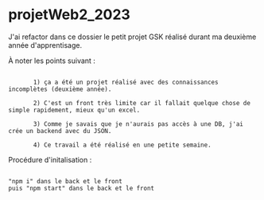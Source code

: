 # projetWeb2_2023


J'ai refactor dans ce dossier le petit projet GSK réalisé durant ma deuxième année d'apprentisage.

À noter les points suivant : 

```

       1) ça a été un projet réalisé avec des connaissances incomplètes (deuxième année).

       2) C'est un front très limite car il fallait quelque chose de simple rapidement, mieux qu'un excel.

       3) Comme je savais que je n'aurais pas accès à une DB, j'ai crée un backend avec du JSON.

       4) Ce travail a été réalisé en une petite semaine.
```

Procédure d'initalisation : 

```

"npm i" dans le back et le front
puis "npm start" dans le back et le front
```